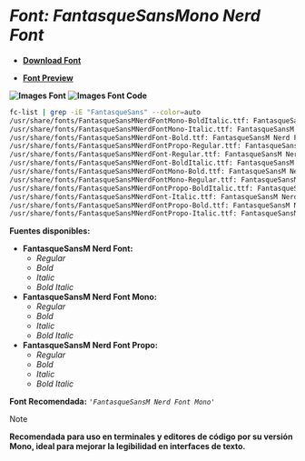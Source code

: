 <!-- Autor: Daniel Benjamin Perez Morales -->
<!-- GitHub: https://github.com/D4nitrix13 -->
<!-- GitLab: https://gitlab.com/D4nitrix13 -->
<!-- Correo electrónico: danielperezdev@proton.me -->

# ***Font: FantasqueSansMono Nerd Font***

- **[Download Font](https://github.com/ryanoasis/nerd-fonts/releases/download/v3.2.1/FantasqueSansMono.zip "https://github.com/ryanoasis/nerd-fonts/releases/download/v3.2.1/FantasqueSansMono.zip")**

- **[Font Preview](https://www.programmingfonts.org/#fantasque-sans "https://www.programmingfonts.org/#fantasque-sans")**

**![Images Font](../../Fonts/FantasqueSansMono%20Nerd%20Font.png "Fonts/FantasqueSansMono Nerd Font.png")**
**![Images Font Code](../../Font%20Images%20Code/FantasqueSansMono%20Nerd%20Font%20Code.png "Font Images Code/FantasqueSansMono Nerd Font Code.png")**

```bash
fc-list | grep -iE "FantasqueSans" --color=auto
/usr/share/fonts/FantasqueSansMNerdFontMono-BoldItalic.ttf: FantasqueSansM Nerd Font Mono:style=Bold Italic
/usr/share/fonts/FantasqueSansMNerdFontMono-Italic.ttf: FantasqueSansM Nerd Font Mono:style=Italic
/usr/share/fonts/FantasqueSansMNerdFont-Bold.ttf: FantasqueSansM Nerd Font:style=Bold
/usr/share/fonts/FantasqueSansMNerdFontPropo-Regular.ttf: FantasqueSansM Nerd Font Propo:style=Regular
/usr/share/fonts/FantasqueSansMNerdFont-Regular.ttf: FantasqueSansM Nerd Font:style=Regular
/usr/share/fonts/FantasqueSansMNerdFont-BoldItalic.ttf: FantasqueSansM Nerd Font:style=Bold Italic
/usr/share/fonts/FantasqueSansMNerdFontMono-Bold.ttf: FantasqueSansM Nerd Font Mono:style=Bold
/usr/share/fonts/FantasqueSansMNerdFontMono-Regular.ttf: FantasqueSansM Nerd Font Mono:style=Regular
/usr/share/fonts/FantasqueSansMNerdFontPropo-BoldItalic.ttf: FantasqueSansM Nerd Font Propo:style=Bold Italic
/usr/share/fonts/FantasqueSansMNerdFont-Italic.ttf: FantasqueSansM Nerd Font:style=Italic
/usr/share/fonts/FantasqueSansMNerdFontPropo-Bold.ttf: FantasqueSansM Nerd Font Propo:style=Bold
/usr/share/fonts/FantasqueSansMNerdFontPropo-Italic.ttf: FantasqueSansM Nerd Font Propo:style=Italic
```

**Fuentes disponibles:**

- **FantasqueSansM Nerd Font:**
  - *Regular*
  - *Bold*
  - *Italic*
  - *Bold Italic*
- **FantasqueSansM Nerd Font Mono:**
  - *Regular*
  - *Bold*
  - *Italic*
  - *Bold Italic*
- **FantasqueSansM Nerd Font Propo:**
  - *Regular*
  - *Bold*
  - *Italic*
  - *Bold Italic*

**Font Recomendada:** *`'FantasqueSansM Nerd Font Mono'`*

> [!NOTE]
> **Recomendada para uso en terminales y editores de código por su versión Mono, ideal para mejorar la legibilidad en interfaces de texto.**
